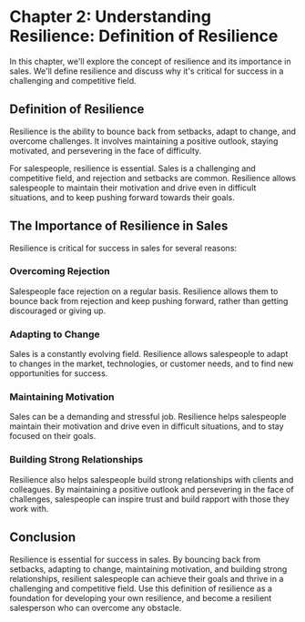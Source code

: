 Chapter 2: Understanding Resilience: Definition of Resilience
=============================================================

In this chapter, we'll explore the concept of resilience and its importance in sales. We'll define resilience and discuss why it's critical for success in a challenging and competitive field.

Definition of Resilience
------------------------

Resilience is the ability to bounce back from setbacks, adapt to change, and overcome challenges. It involves maintaining a positive outlook, staying motivated, and persevering in the face of difficulty.

For salespeople, resilience is essential. Sales is a challenging and competitive field, and rejection and setbacks are common. Resilience allows salespeople to maintain their motivation and drive even in difficult situations, and to keep pushing forward towards their goals.

The Importance of Resilience in Sales
-------------------------------------

Resilience is critical for success in sales for several reasons:

### Overcoming Rejection

Salespeople face rejection on a regular basis. Resilience allows them to bounce back from rejection and keep pushing forward, rather than getting discouraged or giving up.

### Adapting to Change

Sales is a constantly evolving field. Resilience allows salespeople to adapt to changes in the market, technologies, or customer needs, and to find new opportunities for success.

### Maintaining Motivation

Sales can be a demanding and stressful job. Resilience helps salespeople maintain their motivation and drive even in difficult situations, and to stay focused on their goals.

### Building Strong Relationships

Resilience also helps salespeople build strong relationships with clients and colleagues. By maintaining a positive outlook and persevering in the face of challenges, salespeople can inspire trust and build rapport with those they work with.

Conclusion
----------

Resilience is essential for success in sales. By bouncing back from setbacks, adapting to change, maintaining motivation, and building strong relationships, resilient salespeople can achieve their goals and thrive in a challenging and competitive field. Use this definition of resilience as a foundation for developing your own resilience, and become a resilient salesperson who can overcome any obstacle.
